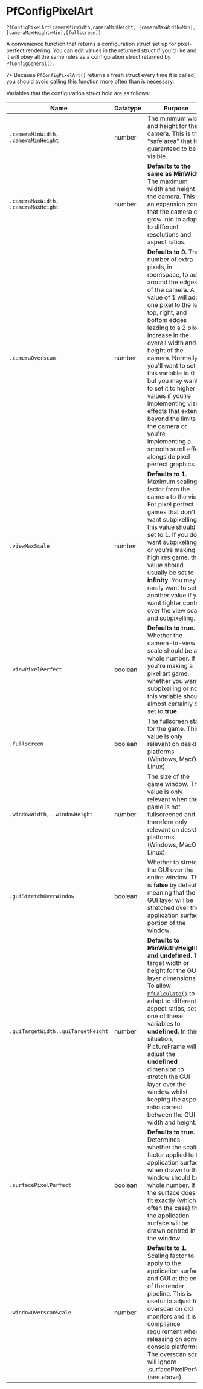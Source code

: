 # PfConfigPixelArt

	PfConfigPixelArt(cameraMinWidth,cameraMinHeight, [cameraMaxWidth=Min], [cameraMaxHeight=Min],[fullscreen])

A convenience function that returns a configuration struct set up for pixel-perfect rendering.
You can edit values in the returned struct if you'd like and it will obey all the same rules as a configuration struct returned by [`PfConfigGeneral()`](PfConfigGeneral).
 
?> Because `PfConfigPixelArt()` returns a fresh struct every time it is called, you should avoid calling this function more often than is necessary.

Variables that the configuration struct hold are as follows:

|Name           |Datatype                  |Purpose                                                     |
|---------------|--------------------------|------------------------------------------------------------|
|`.cameraMinWidth, .cameraMinHeight`      |number                    | The minimum width and height for the camera. This is the "safe area" that is guaranteed to be visible.            |
|`.cameraMaxWidth, .cameraMaxHeight`     |number|**Defaults to the same as MinWidth**. The maximum width and height for the camera. This is an expansion zone that the camera can grow into to adapt to different resolutions and aspect ratios. |
|`.cameraOverscan`    |number|**Defaults to 0.** The number of extra pixels, in roomspace, to add around the edges of the camera. A value of 1 will add one pixel to the left, top, right, and bottom edges leading to a 2 pixel increase in the overall width and height of the camera. Normally you'll want to set this variable to 0 but you may want to set it to higher values if you're implementing visual effects that extend beyond the limits of the camera or you're implementing a smooth scroll effect alongside pixel perfect graphics.|
|`.viewMaxScale`|number|**Defaults to 1.** Maximum scaling factor from the camera to the view. For pixel perfect games that don't want subpixelling, this value should be set to 1. If you do want subpixelling, or you're making a high res game, this value should usually be set to **infinity**. You may rarely want to set another value if you want tighter control over the view scale and subpixelling.|
|`.viewPixelPerfect`       |boolean|**Defaults to true.** Whether the camera-to-view scale should be a whole number. If you're making a pixel art game, whether you want subpixelling or not, this variable should almost certainly be set to **true**.  |
|`.fullscreen`     |boolean| The fullscreen state for the game. This value is only relevant on desktop platforms (Windows, MacOS, Linux). |
|`.windowWidth, .windowHeight`|number|The size of the game window. This value is only relevant when the game is not fullscreened and is therefore only relevant on desktop platforms (Windows, MacOS, Linux).        |
|`.guiStretchOverWindow` |boolean|Whether to stretch the GUI over the entire window. This is **false** by default meaning that the GUI layer will be stretched over the application surface portion of the window.|
|`.guiTargetWidth,.guiTargetHeight` |number|**Defaults to MinWidth/Height and undefined**. The target width or height for the GUI layer dimensions. To allow [`PfCalculate()`](PfCalculate) to adapt to different aspect ratios, set one of these variables to **undefined**. In this situation, PictureFrame will adjust the **undefined** dimension to stretch the GUI layer over the window whilst keeping the aspect ratio correct between the GUI width and height.|
|`.surfacePixelPerfect` |boolean|**Defaults to true.** Determines whether the scaling factor applied to the application surface when drawn to the window should be a whole number. If the surface doesn't fit exactly (which is often the case) then the application surface will be drawn centred in the window.|
|`.windowOverscanScale` |number|**Defaults to 1**. Scaling factor to apply to the application surface and GUI at the end of the render pipeline. This is useful to adjust for overscan on old monitors and it is a compliance requirement when releasing on some console platforms. The overscan scale will ignore .surfacePixelPerfect (see above).|

